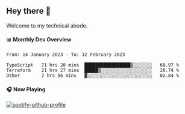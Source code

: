 ## Hey there 👋

Welcome to my technical abode.

#### 📊 Monthly Dev Overview
<!--START_SECTION:waka-->

```text
From: 14 January 2023 - To: 12 February 2023

TypeScript   71 hrs 20 mins  █████████████████▒░░░░░░░   68.97 %
Terraform    21 hrs 27 mins  █████▒░░░░░░░░░░░░░░░░░░░   20.74 %
Other        2 hrs 56 mins   ▓░░░░░░░░░░░░░░░░░░░░░░░░   02.84 %
```

<!--END_SECTION:waka-->

#### 🎧 Now Playing

[![spotify-github-profile](https://spotify-github-profile.vercel.app/api/view?uid=james2mid&cover_image=true&theme=natemoo-re)](https://open.spotify.com/user/james2mid?si=2b3baf2b09cb499e)
